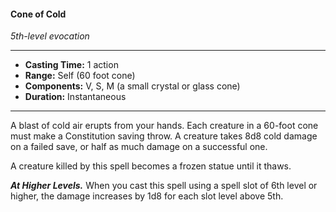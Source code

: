 #### Cone of Cold
*5th-level evocation*
___
- **Casting Time:** 1 action
- **Range:** Self (60 foot cone)
- **Components:** V, S, M (a small crystal or glass cone)
- **Duration:** Instantaneous
___
A blast of cold air erupts from your hands. Each creature in a 60-foot cone must make a Constitution saving throw. A creature takes 8d8 cold damage on a failed save, or half as much damage on a successful one.

A creature killed by this spell becomes a frozen statue until it thaws.

***At Higher Levels.*** When you cast this spell using a spell slot of 6th level or higher, the damage increases by 1d8 for each slot level above 5th.